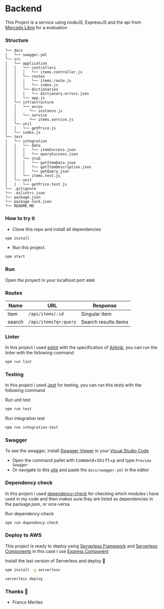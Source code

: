 # Backend

This Project is a service using nodeJS, ExpressJS and the api from [Mercado Libre](https://api.mercadolibre.com/sites/MLA) for a evaluation

### Structure

```
└── docs
│   └── swagger.yml
└── src
│   └── application
│   │   └── controllers
│   │   │   └── items.controller.js
│   │   └── routes
│   │   │   └── items.route.js
│   │   │   └── index.js
│   │   └── dictionaries
│   │   │   └── dictionary.errors.json
│   │   └── app.js
│   └── infrastructure
│   │   └── axios
│   │      └── instance.js
│   │   └── service
│   │      └── items.service.js
│   └── util
│   │   └── getPrice.js
│   └── index.js
└── test
│   └── integration
│   │   └── data
│   │   │   └── itemSuccess.json
│   │   │   └── querySuccess.json
│   │   └── stub
│   │   │   └── getItemData.json
│   │   │   └── getItemDescription.json
│   │   │   └── getQuery.json
│   │   └── items.test.js
│   └── unit
│   │   └── getPrice.test.js
└── .gitignore
└── .eslintrc.json
└── package.json
└── package-lock.json
└── README.MD
```

### How to try it

- Clone this repo and install all dependencies

```sh
npm install
```

- Run this project.

```sh
npm start
```

### Run

Open the proyect in your localhost port `4000`

### Routes

| Name   | URL                   | Response             |
| ------ | --------------------- | -------------------- |
| item   | `/api/items/:id`      | Singular item        |
| search | `/api/items?q=:query` | Search results items |

### Linter

In this project i used [eslint](https://eslint.org/) with the specification of [Airbnb](https://github.com/airbnb/javascript), you can run the linter with the following command

```sh
npm run lint
```

### Testing

In this project i used [Jest](https://jestjs.io/) for testing, you can run this tests with the following command

Run unit test

```sh
npm run test
```

Run integration test

```sh
npm run integration-test
```

### Swagger

To see the swagger, install [Swagger Viewer](https://marketplace.visualstudio.com/items?itemName=Arjun.swagger-viewer) in your [Visual Studio Code](https://code.visualstudio.com/)

- Open the command pallet with <kbd>Command</kbd>+<kbd>Shift</kbd>+<kbd>p</kbd> and type `Preview Swagger`
- Or navigate to this [site](https://editor.swagger.io/) and paste the `docs/swagger.yml` in the editor

### Dependency check

In this project i used [dependency-check](https://www.npmjs.com/package/dependency-check) for checking which modules i have used in my code and then makes sure they are listed as dependencies in the package.json, or vice-versa

Run dependency-check

```sh
npm run dependency-check
```

### Deploy to AWS

This project is ready to deploy using [Serverless Framework](https://www.serverless.com/) and [Serverless Components](https://www.serverless.com/components/) in this case i use [Express Component](https://github.com/serverless-components/express)

Install the last version of Serverless and deploy 🎉

```sh
npm install -g serverless
```

```sh
serverless deploy
```

### Thanks 🙌

- Franco Meriles
